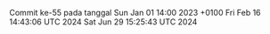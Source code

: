 Commit ke-55 pada tanggal Sun Jan 01 14:00 2023 +0100
Fri Feb 16 14:43:06 UTC 2024
Sat Jun 29 15:25:43 UTC 2024
